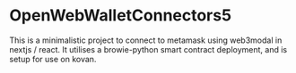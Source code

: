 # OpenWebWalletConnectors5

This is a minimalistic project to connect to metamask using web3modal in nextjs / react.
It utilises a browie-python smart contract deployment, and is setup for use on kovan.
